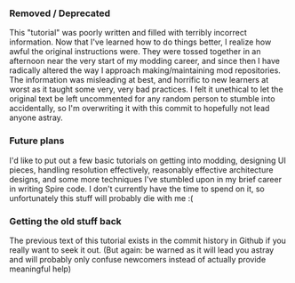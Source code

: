 ### Removed / Deprecated

This "tutorial" was poorly written and filled with terribly incorrect information. Now that I've learned how to do things better, I realize how awful the original instructions were. They were tossed together in an afternoon near the very start of my modding career, and since then I have radically altered the way I approach making/maintaining mod repositories. The information was misleading at best, and horrific to new learners at worst as it taught some very, very bad practices. I felt it unethical to let the original text be left uncommented for any random person to stumble into accidentally, so I'm overwriting it with this commit to hopefully not lead anyone astray.

### Future plans

I'd like to put out a few basic tutorials on getting into modding, designing UI pieces, handling resolution effectively, reasonably effective architecture designs, and some more techniques I've stumbled upon in my brief career in writing Spire code. I don't currently have the time to spend on it, so unfortunately this stuff will probably die with me :(

### Getting the old stuff back

The previous text of this tutorial exists in the commit history in Github if you really want to seek it out. (But again: be warned as it will lead you astray and will probably only confuse newcomers instead of actually provide meaningful help)
